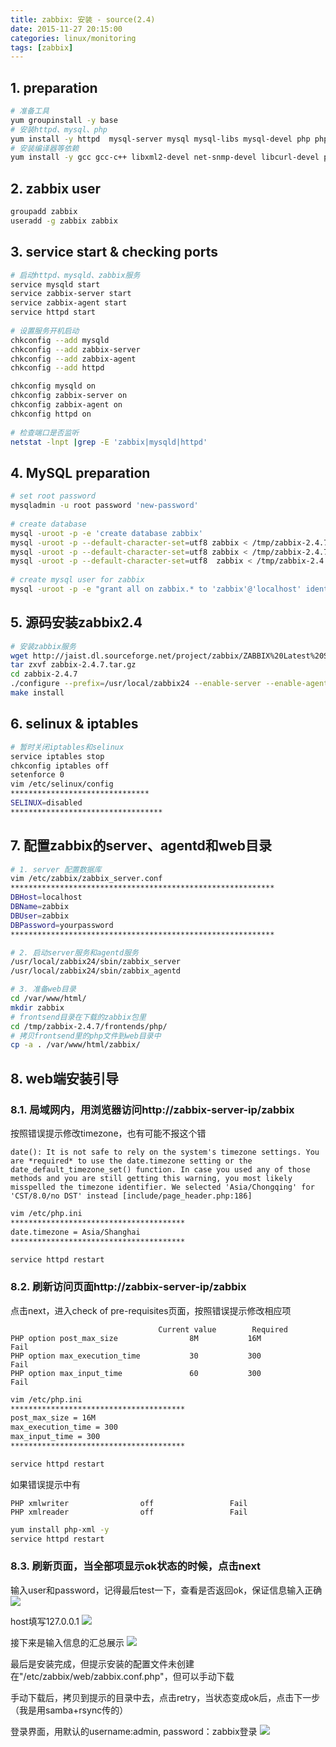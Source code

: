 ```yaml
---
title: zabbix: 安装 - source(2.4) 
date: 2015-11-27 20:15:00
categories: linux/monitoring
tags: [zabbix]
---
```


## 1. preparation
``` bash
# 准备工具
yum groupinstall -y base
# 安装httpd、mysql、php
yum install -y httpd  mysql-server mysql mysql-libs mysql-devel php php-mysql php-bcmath php-gd php-mbstring
# 安装编译器等依赖
yum install -y gcc gcc-c++ libxml2-devel net-snmp-devel libcurl-devel php-xml
```

## 2. zabbix user
``` bash
groupadd zabbix
useradd -g zabbix zabbix
```

## 3. service start & checking ports
``` bash
# 启动httpd、mysqld、zabbix服务
service mysqld start
service zabbix-server start
service zabbix-agent start
service httpd start
 
# 设置服务开机启动
chkconfig --add mysqld
chkconfig --add zabbix-server
chkconfig --add zabbix-agent 
chkconfig --add httpd

chkconfig mysqld on
chkconfig zabbix-server on
chkconfig zabbix-agent on
chkconfig httpd on
 
# 检查端口是否监听
netstat -lnpt |grep -E 'zabbix|mysqld|httpd'
```

## 4. MySQL preparation
``` bash
# set root password
mysqladmin -u root password 'new-password'
 
# create database
mysql -uroot -p -e 'create database zabbix'
mysql -uroot -p --default-character-set=utf8 zabbix < /tmp/zabbix-2.4.7/database/mysql/schema.sql
mysql -uroot -p --default-character-set=utf8 zabbix < /tmp/zabbix-2.4.7/database/mysql/images.sql
mysql -uroot -p --default-character-set=utf8  zabbix < /tmp/zabbix-2.4.7/database/mysql/data.sql
 
# create mysql user for zabbix
mysql -uroot -p -e "grant all on zabbix.* to 'zabbix'@'localhost' identified by 'yourpassword'"
```

## 5. 源码安装zabbix2.4
``` bash
# 安装zabbix服务
wget http://jaist.dl.sourceforge.net/project/zabbix/ZABBIX%20Latest%20Stable/2.4.7/zabbix-2.4.7.tar.gz
tar zxvf zabbix-2.4.7.tar.gz
cd zabbix-2.4.7
./configure --prefix=/usr/local/zabbix24 --enable-server --enable-agent --with-mysql --enable-ipv6 --with-net-snmp --with-libcurl --with-libxml2
make install
```

## 6. selinux & iptables
``` bash
# 暂时关闭iptables和selinux
service iptables stop
chkconfig iptables off
setenforce 0
vim /etc/selinux/config
*******************************
SELINUX=disabled
**********************************
```

## 7. 配置zabbix的server、agentd和web目录
``` bash
# 1. server 配置数据库
vim /etc/zabbix/zabbix_server.conf
***********************************************************
DBHost=localhost
DBName=zabbix
DBUser=zabbix
DBPassword=yourpassword
***********************************************************

# 2. 启动server服务和agentd服务
/usr/local/zabbix24/sbin/zabbix_server
/usr/local/zabbix24/sbin/zabbix_agentd

# 3. 准备web目录
cd /var/www/html/
mkdir zabbix
# frontsend目录在下载的zabbix包里
cd /tmp/zabbix-2.4.7/frontends/php/
# 拷贝frontsend里的php文件到web目录中
cp -a . /var/www/html/zabbix/
```

## 8. web端安装引导
### 8.1. 局域网内，用浏览器访问http://zabbix-server-ip/zabbix
按照错误提示修改timezone，也有可能不报这个错

```
date(): It is not safe to rely on the system's timezone settings. You are *required* to use the date.timezone setting or the date_default_timezone_set() function. In case you used any of those methods and you are still getting this warning, you most likely misspelled the timezone identifier. We selected 'Asia/Chongqing' for 'CST/8.0/no DST' instead [include/page_header.php:186]
```

``` bash
vim /etc/php.ini
***************************************
date.timezone = Asia/Shanghai
***************************************

service httpd restart
```
 
### 8.2. 刷新访问页面http://zabbix-server-ip/zabbix
点击next，进入check of pre-requisites页面，按照错误提示修改相应项

```
                                 Current value        Required
PHP option post_max_size                8M           16M                    Fail
PHP option max_execution_time           30           300             Fail
PHP option max_input_time               60           300             Fail
```

``` bash
vim /etc/php.ini
***************************************
post_max_size = 16M
max_execution_time = 300
max_input_time = 300
***************************************

service httpd restart
```

如果错误提示中有
```
PHP xmlwriter                off                 Fail
PHP xmlreader                off                 Fail
```

``` bash
yum install php-xml -y
service httpd restart
```
 
### 8.3. 刷新页面，当全部项显示ok状态的时候，点击next
输入user和password，记得最后test一下，查看是否返回ok，保证信息输入正确
![](/static/images/docs/linux/monitoring/zabbix_002-001.png)
 
host填写127.0.0.1
![](/static/images/docs/linux/monitoring/zabbix_002-002.png)
 
接下来是输入信息的汇总展示
![](/static/images/docs/linux/monitoring/zabbix_002-003.png)
 
最后是安装完成，但提示安装的配置文件未创建在"/etc/zabbix/web/zabbix.conf.php"，但可以手动下载

手动下载后，拷贝到提示的目录中去，点击retry，当状态变成ok后，点击下一步（我是用samba+rsync传的）
 
登录界面，用默认的username:admin, password：zabbix登录
![](/static/images/docs/linux/monitoring/zabbix_002-004.png)